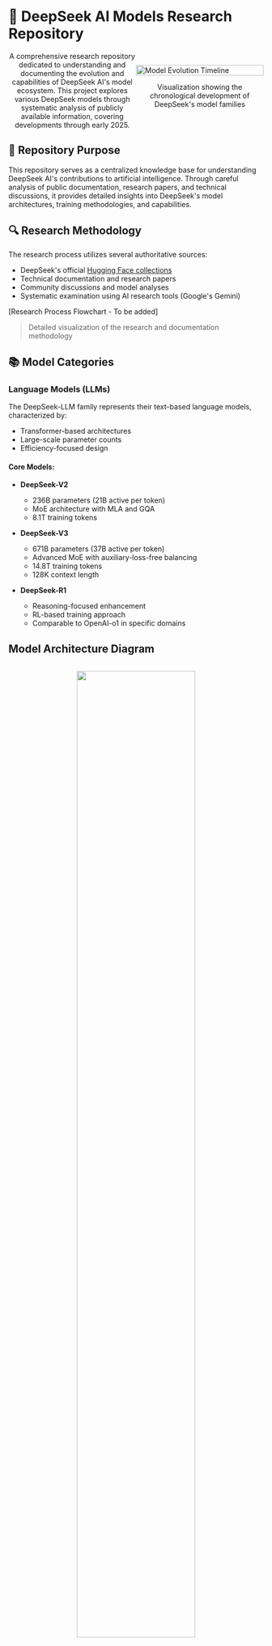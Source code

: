 # 🧠 DeepSeek AI Models Research Repository

<div style="display: flex; flex-direction: row; justify-content: space-between; align-items: center;">
  <div style="flex-basis: 50%; text-align: center;">
    A comprehensive research repository dedicated to understanding and documenting the evolution and capabilities of DeepSeek AI's model ecosystem. This project explores various DeepSeek models through systematic analysis of publicly available information, covering developments through early 2025.
  </div>
  <div style="flex-basis: 50%;">
    <img src="images/model-timeline.png" alt="Model Evolution Timeline" width="100%" />
    <p style="text-align: center;">Visualization showing the chronological development of DeepSeek's model families</p>
  </div>
</div>

## 📖 Repository Purpose

This repository serves as a centralized knowledge base for understanding DeepSeek AI's contributions to artificial intelligence. Through careful analysis of public documentation, research papers, and technical discussions, it provides detailed insights into DeepSeek's model architectures, training methodologies, and capabilities.

## 🔍 Research Methodology

The research process utilizes several authoritative sources:
- DeepSeek's official [Hugging Face collections](https://huggingface.co/collections/deepseek-ai/deepseek-r1-678e1e131c0169c0bc89728d)
- Technical documentation and research papers
- Community discussions and model analyses
- Systematic examination using AI research tools (Google's Gemini)

[Research Process Flowchart - To be added]
> Detailed visualization of the research and documentation methodology

## 📚 Model Categories

### Language Models (LLMs)

The DeepSeek-LLM family represents their text-based language models, characterized by:
- Transformer-based architectures
- Large-scale parameter counts
- Efficiency-focused design

#### Core Models:
- **DeepSeek-V2**
  - 236B parameters (21B active per token)
  - MoE architecture with MLA and GQA
  - 8.1T training tokens
  
- **DeepSeek-V3**
  - 671B parameters (37B active per token)
  - Advanced MoE with auxiliary-loss-free balancing
  - 14.8T training tokens
  - 128K context length
  
- **DeepSeek-R1**
  - Reasoning-focused enhancement
  - RL-based training approach
  - Comparable to OpenAI-o1 in specific domains

## Model Architecture Diagram

<div style="padding: 1em; text-align: center;">
  <img src="images/model-architecture.png" width="70%" />
</div>

### Specialized Models

#### Code Generation
- **DeepSeek-Coder (First Gen)**
  - Variants: 1.3B, 6.7B, 33B parameters
  - Focused on code completion and generation
  
- **DeepSeekCoder-V2**
  - Built on V2 architecture
  - 2T code-specific training tokens
  - Base and Instruct versions available

#### Mathematical Models
- **DeepSeek-Math**
  - Competition-level problem solving
  - 7B parameter variants
  
- **DeepSeek-Prover**
  - Formal theorem proving in Lean 4
  - Multiple variants with RL enhancements

#### Vision-Language Models
- **DeepSeek-VL and VL2**
  - Multimodal understanding capabilities
  - Progressive improvements in vision-language tasks
  - MoE architecture in VL2

[Model Capabilities Matrix - To be added]
> Comparative visualization of model capabilities across different domains

## 📂 Repository Structure

The repository contains detailed markdown files for each model and architecture:

### Core Documentation
```
DeepSeek-LLM.md        - Family overview and relationships
DeepSeek-V2.md         - Base architecture analysis
DeepSeek-V3.md         - Advanced architecture study
DeepSeek-R1.md         - Reasoning capabilities exploration
```

### Specialized Documentation
```
DeepSeek-Coder.md      - Code generation analysis
DeepSeekCoder-V2.md    - Advanced code model study
DeepSeek-Math.md       - Mathematical capabilities
DeepSeek-Prover.md     - Theorem proving analysis
DeepSeek-VL.md         - Vision-language integration
DeepSeek-VL2.md        - Advanced multimodal study
```

### Technical Documentation
```
DeepSeek-MoE.md        - Mixture of Experts deep dive
ESFT.md                - Training methodology analysis
```

## 🔑 Key Technical Features

### Mixture-of-Experts (MoE)
A cornerstone architecture enabling efficient scaling:
- Large parameter counts with selective activation
- Efficient inference and training
- Implementation across multiple model generations

### Training Techniques
Notable methodologies including:
- Efficient Supervised Fine-Tuning (ESFT)
- Reinforcement Learning approaches
- FP8 mixed precision training

[Technical Architecture Diagram - To be added]
> Detailed visualization of key technical components

## 🎯 Research Focus Areas

Current areas of investigation include:
- Parameter efficiency in large models
- Scaling strategies and trade-offs
- Specialized model development
- Multi-modal integration approaches

## ⚠️ Important Notes

- This repository represents independent research based on public information
- "DeepSeek-LLM" refers to the entire family of language models
- "DeepSeek-V2.5" is not an official model designation
- All models maintain an open-access approach on Hugging Face

## 🔗 Essential Resources

- [DeepSeek AI on Hugging Face](https://huggingface.co/deepseek-ai)
- [Model Documentation](https://huggingface.co/docs)
- [Research Papers and Technical Reports](https://huggingface.co/papers)

## 🤝 Research Community

This repository welcomes:
- Technical discussions through issues
- Documentation improvements
- Additional research insights
- Collaborative learning opportunities

## Research Ethics

All documentation maintains:
- Proper attribution of sources
- Ethical research practices
- Intellectual property respect
- Technical accuracy

---

*This repository represents independent research and documentation efforts, unaffiliated with DeepSeek AI. All information derives from public sources and respects intellectual property rights.*